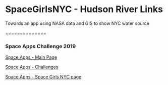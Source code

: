 # SpaceGirlsNYC - Hudson River Links
Towards an app using NASA data and GIS to show NYC water source

==============

### Space Apps Challenge 2019

[Space Apps - Main Page](https://www.spaceappschallenge.org/about/)

[Space Apps - Challenges](https://2019.spaceappschallenge.org/challenges/)

[Space Apps - Space Girls NYC page](https://2019.spaceappschallenge.org/locations/girls-club-nyc/)
